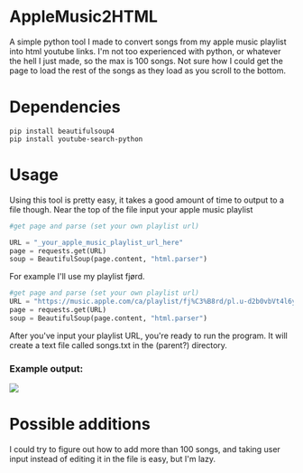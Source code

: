 # AppleMusic2HTML
A simple python tool I made to convert songs from my apple music playlist into html youtube links. I'm not too experienced with python, or whatever the hell I just made, so the max is 100 songs. Not sure how I could get the page to load the rest of the songs as they load as you scroll to the bottom.

# Dependencies 
```
pip install beautifulsoup4
pip install youtube-search-python
```
# Usage
Using this tool is pretty easy, it takes a good amount of time to output to a file though.
Near the top of the file input your apple music playlist
```python
#get page and parse (set your own playlist url)

URL = "_your_apple_music_playlist_url_here"
page = requests.get(URL)
soup = BeautifulSoup(page.content, "html.parser")
```
For example I'll use my playlist fjørd.
```python
#get page and parse (set your own playlist url)
URL = "https://music.apple.com/ca/playlist/fj%C3%B8rd/pl.u-d2b0vbVt4l6yMl"
page = requests.get(URL)
soup = BeautifulSoup(page.content, "html.parser")
```
After you've input your playlist URL, you're ready to run the program. It will create a text file called songs.txt in the (parent?) directory.

### Example output:
![](https://i.imgur.com/MQa2QHA.png)

# Possible additions
I could try to figure out how to add more than 100 songs, and taking user input instead of editing it in the file is easy, but I'm lazy.
